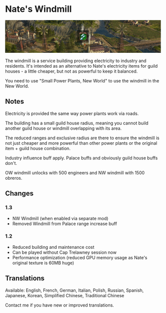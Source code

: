 # Nate's Windmill

![](./banner.png)

The windmill is a service building providing electricity to industry and residents.
It's intended as an alternative to Nate's electricity items for guild houses - a little cheaper, but not as powerful to keep it balanced.

You need to use "Small Power Plants, New World" to use the windmill in the New World.

## Notes

Electricity is provided the same way power plants work via roads.

The building has a small guild house radius, meaning you cannot build another guild house or windmill overlapping with its area.

The reduced ranges and exclusive radius are there to ensure the windmill is not just cheaper and more powerful than other power plants or the original item + guild house combination.

Industry influence buff apply.
Palace buffs and obviously guild house buffs don't.

OW windmill unlocks with 500 engineers and NW windmill with 1500 obreros.

## Changes

### 1.3

- NW Windmill (when enabled via separate mod)
- Removed Windmill from Palace range increase buff

### 1.2

- Reduced building and maintenance cost
- Can be played without Cap Trelawney session now
- Performance optimization (reduced GPU memory usage as Nate's original texture is 60MB huge)

## Translations

Available: English, French, German, Italian, Polish, Russian, Spanish, Japanese, Korean, Simplified Chinese, Traditional Chinese

Contact me if you have new or improved translations.
